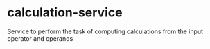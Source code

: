 # calculation-service
Service to perform the task of computing calculations from the input operator and operands
